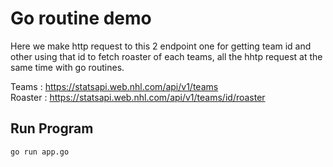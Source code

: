 # Go routine demo

Here we make http request to this 2 endpoint one for getting team id and other using that id to fetch roaster of each teams, all the hhtp request at the same time with go routines.

Teams : https://statsapi.web.nhl.com/api/v1/teams \
Roaster : https://statsapi.web.nhl.com/api/v1/teams/id/roaster


## Run Program

```bash
go run app.go
```
